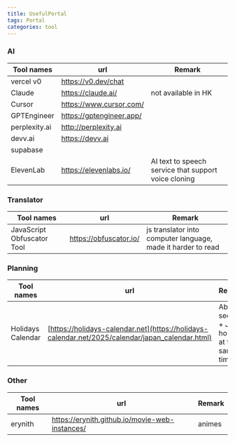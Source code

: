 ```yaml
---
title: UsefulPortal
tags: Portal
categories: tool
---
```


### AI

| Tool names    | url                      | Remark                                               |
| ------------- | ------------------------ | ---------------------------------------------------- |
| vercel v0     | https://v0.dev/chat      |                                                      |
| Claude        | https://claude.ai/       | not available in HK                                  |
| Cursor        | https://www.cursor.com/  |                                                      |
| GPTEngineer   | https://gptengineer.app/ |                                                      |
| perplexity.ai | http://perplexity.ai     |                                                      |
| devv.ai       | https://devv.ai          |
| supabase      |                          |                                                      |
| ElevenLab     | https://elevenlabs.io/   | AI text to speech service that support voice cloning |

### Translator

| Tool names                 | url                    | Remark                                                       |
| -------------------------- | ---------------------- | ------------------------------------------------------------ |
| JavaScript Obfuscator Tool | https://obfuscator.io/ | js translator into computer language, made it harder to read |

### Planning

| Tool names        | url                                                                                              | Remark                                       |
| ----------------- | ------------------------------------------------------------------------------------------------ | -------------------------------------------- |
| Holidays Calendar | [https://holidays-calendar.net](https://holidays-calendar.net/2025/calendar/japan_calendar.html) | Able to see HK + JP holiday at the same time |

### Other

| Tool names        | url                                                                                              | Remark                                       |
| ----------------- | ------------------------------------------------------------------------------------------------ | -------------------------------------------- |
| erynith |https://erynith.github.io/movie-web-instances/ | animes |

